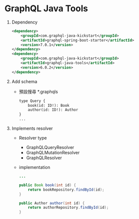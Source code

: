 # GraphQL Java Tools

1. Dependency

    ```xml
    <dependency>
        <groupId>com.graphql-java-kickstart</groupId>
        <artifactId>graphql-spring-boot-starter</artifactId>
        <version>7.0.1</version>
    </dependency>
    <dependency>
        <groupId>com.graphql-java-kickstart</groupId>
        <artifactId>graphql-java-tools</artifactId>
        <version>6.0.2</version>
    </dependency>
    ```

2. Add schema
    - 預設搜尋 *.graphqls

        ```txt
        type Query {
            book(id: ID!): Book
            author(id: ID!): Author
        }
        ...
        ```

3. Implements resolver
    - Resolver type
        - GraphQLQueryResolver
        - GraphQLMutationResolver
        - GraphQLResolver
    - implementation

        ```java
        ...

        public Book book(int id) {
            return bookRepository.findById(id);
        }

        public Author author(int id) {
            return authorRepository.findById(id);
        }
        ```